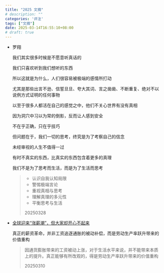 ```yaml
---
title: "2025 文摘"
# description: ""
categories: '评注'
tags: ["文摘"]
date: 2025-03-14T16:55:10+08:00
# draft: true
---
```


- 罗翔
  
  我们其实很多时候是不愿意听真话的

  我们只喜欢听到我们想听的东西

  所以这就是为什么，人们很容易被极端的感情所打动

  尤其是那些出言不逊、信誓旦旦、夸大其词、言之凿凿、不断重复、绝对不以说例方式证明的任何事物

  以至于很多人都活在自己的感觉之中，他们不关心世界有没有真相

  因为洞穴中习以为常的倒影，反而让人感到安全

  不在乎正确，只在乎技巧

  但问题在于，我们一切的思考，终究是为了考察自己的信念

  未经审视的人生不值得一过

  有时不真实的东西，比真实的东西包含着更多的真理

  我们不是为了思考而生活，而是为了生活而思考

  > - 认识自我认知局限
  > - 警惕极端言论
  > - 重视真相与思考
  > - 理解真理的多元性
  > - 平衡思考与生活
  >
  > 20250328
  
- [全球迎来“涨薪潮”，但大家却开心不起来](https://mp.weixin.qq.com/s/uUdULiaYdQq7MJ9ImJKHHw)

  真正的薪资革命，并非工资追逐通胀的被动补偿，而是劳动生产率跃升带来的价值重构

  > 因通货膨胀带来的工资被动上涨，对于生活水平来说，并不能带来本质上的提升。真正能够有所改观的，得是劳动生产率跃升带来的价值重构
  >
  > 20250310